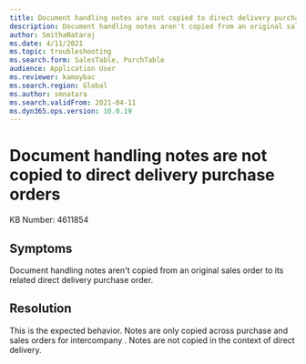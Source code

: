 ```yaml
---
title: Document handling notes are not copied to direct delivery purchase orders 
description: Document handling notes aren't copied from an original sales order to its related direct delivery purchase order.
author: SmithaNataraj
ms.date: 4/11/2021
ms.topic: troubleshooting
ms.search.form: SalesTable, PurchTable
audience: Application User
ms.reviewer: kamaybac
ms.search.region: Global
ms.author: smnatara
ms.search.validFrom: 2021-04-11
ms.dyn365.ops.version: 10.0.19
---
```


# Document handling notes are not copied to direct delivery purchase orders

KB Number: 4611854

## Symptoms

Document handling notes aren't copied from an original sales order to its related direct delivery purchase order.

## Resolution

This is the expected behavior. Notes are only copied across purchase and sales orders <!-- KFM: what do you mean by "across purchase and sales orders"? The issue doesn't mention purchase orders. --> for intercompany <!-- KFM: intercompany what? sales orders? -->. Notes are not copied in the context of direct delivery. <!-- KFM: Are "notes" and "document handling note" always the same thing? -->
